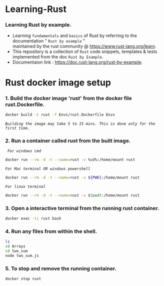 # Learning-Rust
### Learning Rust by example.
- Learning ``` fundamentals ``` and ``` basics ``` of Rust by referring to the documentation " ``` Rust by example ``` " <br />
maintained by the rust community @ https://www.rust-lang.org/learn. <br />
- This repository is a collection of ``` Rust ``` code snippets, templates & tests implemented from the doc ``` Rust by Example ```. <br />
- Documentaion link : https://doc.rust-lang.org/rust-by-example. <br />

# Rust docker image setup
### 1. **Build the docker image 'rust' from the docker file rust.Dockerfile.**

```sh
docker build -t rust -f Envs/rust.Dockerfile Envs
```        
*```Building the image may take 5 to 15 mins. This is done only for the first time.```*

### 2. **Run a container called rust from the built image.**

*```  For windows cmd  ```*
```sh      
docker run --rm -d -t --name=rust -v %cd%:/home/mount rust 
```        

*```For Mac terminal OR windows powershell```*
```sh
docker run --rm -d -t --name=rust -v ${PWD}:/home/mount rust
```

*``` For linux terminal ```*
```sh
docker run --rm -d -t --name=rust -v $(pwd):/home/mount rust
```

### 3. **Open a interactive terminal from the running rust container.**

```sh
docker exec -ti rust bash
```

### 4. **Run any files from within the shell.**
        
```sh
ls
cd Arrays
cd two_sum
node two_sum.js
```
### 5. **To stop and remove the running container.**

```sh
docker stop rust
```
